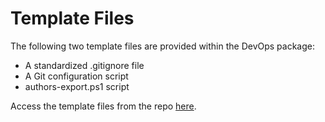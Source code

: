 # Template Files

The following two template files are provided within the DevOps package:

* A standardized .gitignore file
* A Git configuration script
* authors\-export\.ps1 script

Access the template files from the repo [here](https://github.com/br-automation-com/BnR-DevOps-Package).